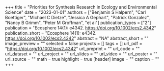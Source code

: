 +++
title = "Priorities for Synthesis Research in Ecology and Environmental Science"
date = "2023-01-01"
authors = ["Benjamin S Halpern", "Carl Boettiger", "Michael C Dietze", "Jessica A Gephart", "Patrick Gonzalez", "Nancy B Grimm", "Peter M Groffman", "et al"]
publication_types = ["2"]
publication = "Ecosphere 14(1): e4342. https://doi.org/10.1002/ecs2.4342"
publication_short = "Ecosphere 14(1): e4342. https://doi.org/10.1002/ecs2.4342"
abstract = "NA"
abstract_short = ""
image_preview = ""
selected = false
projects = []
tags = []
url_pdf = "https://doi.org/10.1002/ecs2.4342"
url_preprint = ""
url_code = ""
url_dataset = ""
url_project = ""
url_slides = ""
url_video = ""
url_poster = ""
url_source = ""
math = true
highlight = true
[header]
image = ""
caption = ""
+++
